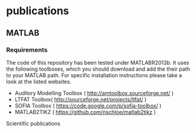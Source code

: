 publications
============

MATLAB
------

### Requirements

The code of this repository has been tested under MATLABR2013b. It uses the 
following toolboxes, which you should download and add the their path to your
MATLAB path. For specific installation instructions please take a look at the
listed websites.
* Auditory Modelling Toolbox ( http://amtoolbox.sourceforge.net/ )
* LTFAT Toolbox( http://sourceforge.net/projects/ltfat/ )
* SOFIA Toolbox ( https://code.google.com/p/sofia-toolbox/ )
* MATLAB2TIKZ ( https://github.com/nschloe/matlab2tikz )

Scientific publications